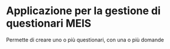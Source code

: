 # Applicazione per la gestione di questionari MEIS

Permette di creare uno o più questionari, con una o più domande
